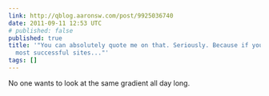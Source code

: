 ```yaml
---
link: http://qblog.aaronsw.com/post/9925036740
date: 2011-09-11 12:53 UTC
# published: false
published: true
title: '"You can absolutely quote me on that. Seriously. Because if you look at the
  most successful sites..."'
tags: []
---
```


No one wants to look at the same gradient all day long.
